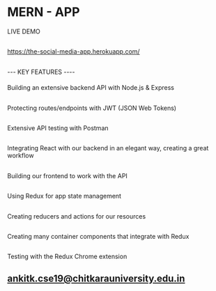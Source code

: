 # MERN - APP

LIVE DEMO 
##
https://the-social-media-app.herokuapp.com/
##
--- KEY FEATURES ----
####
Building an extensive backend API with Node.js & Express
##
Protecting routes/endpoints with JWT (JSON Web Tokens)
##
Extensive API testing with Postman
##
Integrating React with our backend in an elegant way, creating a great workflow
##
Building our frontend to work with the API
##
Using Redux for app state management
##
Creating reducers and actions for our resources
##
Creating many container components that integrate with Redux
##
Testing with the Redux Chrome extension


## ankitk.cse19@chitkarauniversity.edu.in


